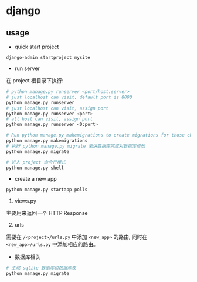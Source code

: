 # django


## usage  

- quick start project 

```
django-admin startproject mysite
```

- run server

在 project 根目录下执行: 

```bash
# python manage.py runserver <port/host:server>
# just localhost can visit, default port is 8000
python manage.py runserver
# just localhost can visit, assign port
python manage.py runserver <port>
# all host can visit, assign port
python manage.py runserver <0:port>

# Run python manage.py makemigrations to create migrations for those changes
python manage.py makemigrations
# 执行 python manage.py migrate 来讲数据库完成对数据库修改
python manage.py migrate

# 进入 project 命令行模式
python manage.py shell
```


- create a new app

```bash
python manage.py startapp polls
```

1. views.py

主要用来返回一个 HTTP Response

2. urls

需要在 ```/<project>/urls.py``` 中添加 ```<new_app>``` 的路由, 同时在 ```<new_app>/urls.py``` 中添加相应的路由。

- 数据库相关

```bash
# 生成 sqlite 数据库和数据库表
python manage.py migrate
```

